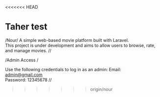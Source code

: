 <<<<<<< HEAD

Taher test
=======
/Nour/
A simple web-based movie platform built with Laravel.  
This project is under development and aims to allow users to browse, rate, and manage movies.
//

/Admin Access /

Use the following credentials to log in as an admin:
Email: admin@gmail.com  
Password: 12345678
//
>>>>>>> origin/nour
